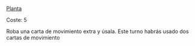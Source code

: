 
[Planta](Elementos/Planta.md)

Coste: 5

Roba una carta de movimiento extra y úsala. Este turno habrás usado dos cartas de movimiento
